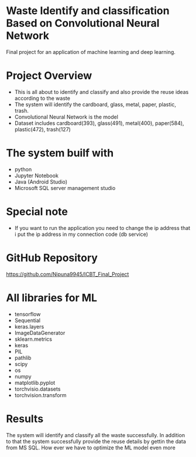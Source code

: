 # Waste Identify and classification Based on Convolutional Neural Network
Final project for an application of machine learning and deep learning. 

# Project Overview
* This is all about to identify and classify and also provide the reuse ideas according to the waste
* The system will identify the cardboard, glass, metal, paper, plastic, trash.
* Convolutional Neural Network is the model
* Dataset includes cardboard(393), glass(491), metal(400), paper(584), plastic(472), trash(127)

# The system builf with
* python
* Jupyter Notebook
* Java (Android Studio)
* Microsoft SQL server management studio

# Special note
* If you want to run the application you need to change the ip address that i put the ip address in my connection code (db service)

# GitHub Repository
https://github.com/Nipuna9945/ICBT_Final_Project

# All libraries for ML
* tensorflow
* Sequential
* keras.layers
* ImageDataGenerator
* sklearn.metrics
* keras
* PIL
* pathlib
* scipy
* os
* numpy
* matplotlib.pyplot
* torchvisio.datasets
* torchvision.transform

# Results
The system will identify and classify all the waste successfully. In addition to that the system successfully provide the reuse details by gettin the data from MS SQL. 
How ever we have to optimize the ML model even more
